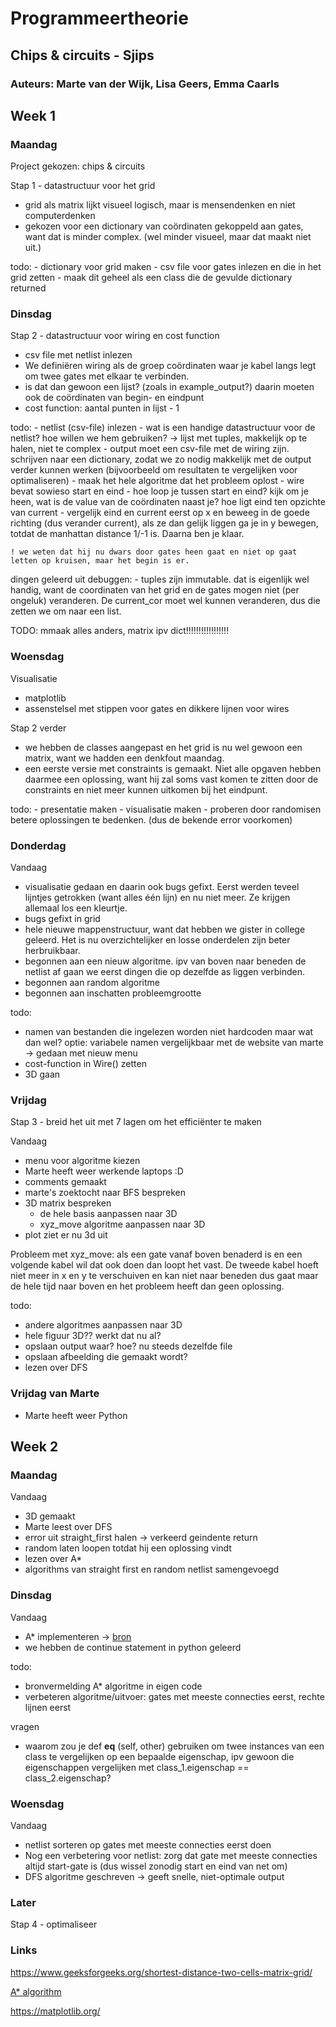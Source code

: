 # Programmeertheorie

## Chips & circuits - Sjips

### Auteurs: Marte van der Wijk, Lisa Geers, Emma Caarls

## Week 1

### Maandag

Project gekozen: chips & circuits

Stap 1 - datastructuur voor het grid
  - grid als matrix lijkt visueel logisch, maar is mensendenken en niet computerdenken
  - gekozen voor een dictionary van coördinaten gekoppeld aan gates, want dat is minder complex. (wel minder visueel, maar dat maakt niet uit.)

  todo:
    - dictionary voor grid maken
    - csv file voor gates inlezen en die in het grid zetten
    - maak dit geheel als een class die de gevulde dictionary returned

### Dinsdag

Stap 2 - datastructuur voor wiring en cost function
  - csv file met netlist inlezen
  - We definiëren wiring als de groep coördinaten waar je kabel langs legt om twee gates met elkaar te verbinden.
  - is dat dan gewoon een lijst? (zoals in example_output?) daarin moeten ook de coördinaten van begin- en eindpunt
  - cost function: aantal punten in lijst - 1

  todo:
    - netlist (csv-file) inlezen
    - wat is een handige datastructuur voor de netlist? hoe willen we hem gebruiken? -> lijst met tuples, makkelijk op te halen, niet te complex
    - output moet een csv-file met de wiring zijn. schrijven naar een dictionary, zodat we zo nodig makkelijk met de output verder kunnen werken (bijvoorbeeld om resultaten te vergelijken voor optimaliseren)
    - maak het hele algoritme dat het probleem oplost
    - wire bevat sowieso start en eind
    - hoe loop je tussen start en eind? kijk om je heen, wat is de value van de coördinaten naast je? hoe ligt eind ten opzichte van current
    - vergelijk eind en current eerst op x en beweeg in de goede richting (dus verander current), als ze dan gelijk liggen ga je in y bewegen, totdat de manhattan distance 1/-1 is. Daarna ben je klaar.

    ! we weten dat hij nu dwars door gates heen gaat en niet op gaat letten op kruisen, maar het begin is er.

  dingen geleerd uit debuggen:
    - tuples zijn immutable. dat is eigenlijk wel handig, want de coordinaten van het grid en de gates mogen niet (per ongeluk) veranderen. De current_cor moet wel kunnen veranderen, dus die zetten we om naar een list.

  TODO: mmaak alles anders, matrix ipv dict!!!!!!!!!!!!!!!!!

### Woensdag

Visualisatie
  - matplotlib
  - assenstelsel met stippen voor gates en dikkere lijnen voor wires

Stap 2 verder
  - we hebben de classes aangepast en het grid is nu wel gewoon een matrix, want we hadden een denkfout maandag.
  - een eerste versie met constraints is gemaakt. Niet alle opgaven hebben daarmee een oplossing, want hij zal soms vast komen te zitten door de constraints en niet meer kunnen uitkomen bij het eindpunt.

  todo:
    - presentatie maken
    - visualisatie maken
    - proberen door randomisen betere oplossingen te bedenken. (dus de bekende error voorkomen)

### Donderdag

Vandaag
  - visualisatie gedaan en daarin ook bugs gefixt. Eerst werden teveel lijntjes getrokken (want alles één lijn) en nu niet meer. Ze krijgen allemaal los een kleurtje.
  - bugs gefixt in grid
  - hele nieuwe mappenstructuur, want dat hebben we gister in college geleerd. Het is nu overzichtelijker en losse onderdelen zijn beter herbruikbaar.
  - begonnen aan een nieuw algoritme. ipv van boven naar beneden de netlist af gaan we eerst dingen die op dezelfde as liggen verbinden.
  - begonnen aan random algoritme
  - begonnen aan inschatten probleemgrootte

todo:
  - namen van bestanden die ingelezen worden niet hardcoden maar wat dan wel? optie: variabele namen vergelijkbaar met de website van marte -> gedaan met nieuw menu
  - cost-function in Wire() zetten
  - 3D gaan

### Vrijdag

Stap 3 - breid het uit met 7 lagen om het efficiënter te maken

Vandaag
  - menu voor algoritme kiezen
  - Marte heeft weer werkende laptops :D
  - comments gemaakt
  - marte's zoektocht naar BFS bespreken
  - 3D matrix bespreken
    - de hele basis aanpassen naar 3D
    - xyz_move algoritme aanpassen naar 3D
  - plot ziet er nu 3d uit

Probleem met xyz_move: als een gate vanaf boven benaderd is en een volgende kabel wil dat ook doen dan loopt het vast. De tweede kabel hoeft niet meer in x en y te verschuiven en kan niet naar beneden dus gaat maar de hele tijd naar boven en het probleem heeft dan geen oplossing.

todo:
  - andere algoritmes aanpassen naar 3D
  - hele figuur 3D?? werkt dat nu al?
  - opslaan output waar? hoe? nu steeds dezelfde file
  - opslaan afbeelding die gemaakt wordt?
  - lezen over DFS

### Vrijdag van Marte
- Marte heeft weer Python

## Week 2

### Maandag

Vandaag
  - 3D gemaakt
  - Marte leest over DFS
  - error uit straight_first halen -> verkeerd geindente return
  - random laten loopen totdat hij een oplossing vindt
  - lezen over A*
  - algorithms van straight first en random netlist samengevoegd

### Dinsdag

Vandaag
  - A* implementeren -> [bron](https://medium.com/@nicholas.w.swift/easy-a-star-pathfinding-7e6689c7f7b2)
  - we hebben de continue statement in python geleerd


todo:
  - bronvermelding A* algoritme in eigen code
  - verbeteren algoritme/uitvoer: gates met meeste connecties eerst, rechte lijnen eerst

vragen
  - waarom zou je def __eq__ (self, other) gebruiken om twee instances van een class te vergelijken op een bepaalde eigenschap, ipv gewoon die eigenschappen vergelijken met class_1.eigenschap == class_2.eigenschap?

### Woensdag

Vandaag
  - netlist sorteren op gates met meeste connecties eerst doen
  - Nog een verbetering voor netlist: zorg dat gate met meeste connecties altijd start-gate is (dus wissel zonodig start en eind van net om)
  - DFS algoritme geschreven -> geeft snelle, niet-optimale output


### Later

Stap 4 - optimaliseer


### Links

https://www.geeksforgeeks.org/shortest-distance-two-cells-matrix-grid/

[A* algorithm](https://gist.github.com/jamiees2/5531924)

https://matplotlib.org/
